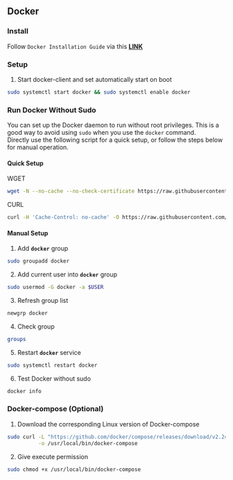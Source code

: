 ## Docker

### Install
Follow `Docker Installation Guide` via this **[LINK](https://docs.docker.com/engine/install/ubuntu/)**

### Setup
1. Start docker-client and set automatically start on boot
```bash
sudo systemctl start docker && sudo systemctl enable docker
```

### Run Docker Without Sudo
You can set up the Docker daemon to run without root privileges. This is a good way to avoid using `sudo` when you use the `docker` command.  
Directly use the following script for a quick setup, or follow the steps below for manual operation.  

#### Quick Setup
WGET
``` bash
wget -N --no-cache --no-check-certificate https://raw.githubusercontent.com/carry0987/Linux-Script/master/book_source/Docker/docker-setup.sh && chmod +x docker-setup.sh && bash docker-setup.sh
```
CURL
```bash
curl -H 'Cache-Control: no-cache' -O https://raw.githubusercontent.com/carry0987/Linux-Script/master/book_source/Docker/docker-setup.sh && chmod +x docker-setup.sh && bash docker-setup.sh
```

#### Manual Setup
1. Add **`docker`** group
```bash
sudo groupadd docker
```

2. Add current user into **`docker`** group
```bash
sudo usermod -G docker -a $USER
```

3. Refresh group list
```bash
newgrp docker
```

4. Check group
```bash
groups
```

5. Restart **`docker`** service
```bash
sudo systemctl restart docker
```

6. Test Docker without sudo
```bash
docker info
```

### Docker-compose (Optional)
1. Download the corresponding Linux version of Docker-compose
```bash
sudo curl -L "https://github.com/docker/compose/releases/download/v2.24.6/docker-compose-$(uname -s)-$(uname -m)" \
          -o /usr/local/bin/docker-compose
```

2. Give execute permission
```bash
sudo chmod +x /usr/local/bin/docker-compose
```
